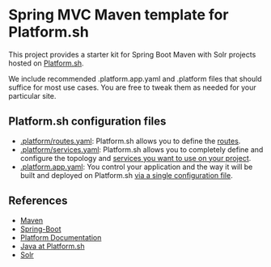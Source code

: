 # Spring MVC Maven template for Platform.sh

This project provides a starter kit for Spring Boot Maven with Solr projects hosted on [Platform.sh](http://platform.sh).

We include recommended .platform.app.yaml and .platform files that should suffice for most use cases. You are free to tweak them as needed for your particular site.

## Platform.sh configuration files

* [.platform/routes.yaml](.platform/routes.yaml): Platform.sh allows you to define the [routes](https://docs.platform.sh/configuration/routes.html).
* [.platform/services.yaml](.platform/services.yaml):  Platform.sh allows you to completely define and configure the topology and [services you want to use on your project](https://docs.platform.sh/configuration/services.html).
* [.platform.app.yaml](.platform.app.yaml): You control your application and the way it will be built and deployed on Platform.sh [via a single configuration file](https://docs.platform.sh/configuration/app-containers.html).

## References

* [Maven](https://maven.apache.org/)
* [Spring-Boot](https://spring.io/projects/spring-boot) 
* [Platform Documentation](https://docs.platform.sh/)
* [Java at Platform.sh](https://docs.platform.sh/languages/java.html)
* [Solr](https://lucene.apache.org/solr/)
